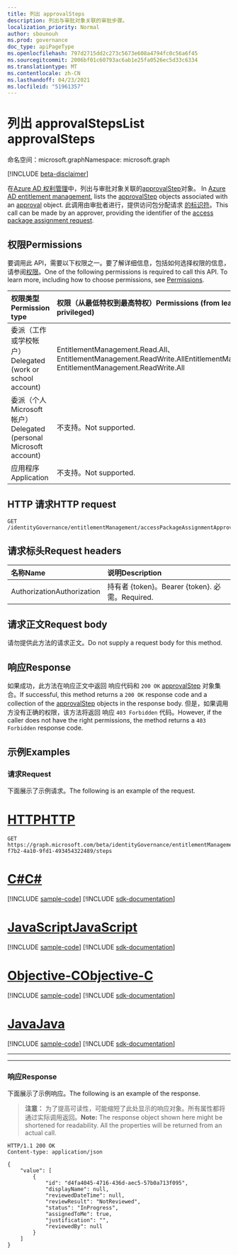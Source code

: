 ```yaml
---
title: 列出 approvalSteps
description: 列出与审批对象关联的审批步骤。
localization_priority: Normal
author: sbounouh
ms.prod: governance
doc_type: apiPageType
ms.openlocfilehash: 797d2715dd2c273c5673e608a4794fc0c56a6f45
ms.sourcegitcommit: 2006bf01c60793ac6ab1e25fa0526ec5d33c6334
ms.translationtype: MT
ms.contentlocale: zh-CN
ms.lasthandoff: 04/23/2021
ms.locfileid: "51961357"
---
```

# <a name="list-approvalsteps"></a><span data-ttu-id="d28bd-103">列出 approvalSteps</span><span class="sxs-lookup"><span data-stu-id="d28bd-103">List approvalSteps</span></span>

<span data-ttu-id="d28bd-104">命名空间：microsoft.graph</span><span class="sxs-lookup"><span data-stu-id="d28bd-104">Namespace: microsoft.graph</span></span>

[!INCLUDE [beta-disclaimer](../../includes/beta-disclaimer.md)]

<span data-ttu-id="d28bd-105">在[Azure AD 权利管理](../resources/entitlementmanagement-root.md)中，列出与审批对象关联的[approvalStep](../resources/approvalstep.md)对象。 [](../resources/approval.md)</span><span class="sxs-lookup"><span data-stu-id="d28bd-105">In [Azure AD entitlement management](../resources/entitlementmanagement-root.md), lists the [approvalStep](../resources/approvalstep.md) objects associated with an [approval](../resources/approval.md) object.</span></span>  <span data-ttu-id="d28bd-106">此调用由审批者进行，提供访问包分配请求 [的标识符](../resources/accesspackageassignmentrequest.md)。</span><span class="sxs-lookup"><span data-stu-id="d28bd-106">This call can be made by an approver, providing the identifier of the [access package assignment request](../resources/accesspackageassignmentrequest.md).</span></span>

## <a name="permissions"></a><span data-ttu-id="d28bd-107">权限</span><span class="sxs-lookup"><span data-stu-id="d28bd-107">Permissions</span></span>

<span data-ttu-id="d28bd-p102">要调用此 API，需要以下权限之一。要了解详细信息，包括如何选择权限的信息，请参阅[权限](/graph/permissions-reference)。</span><span class="sxs-lookup"><span data-stu-id="d28bd-p102">One of the following permissions is required to call this API. To learn more, including how to choose permissions, see [Permissions](/graph/permissions-reference).</span></span>

| <span data-ttu-id="d28bd-110">权限类型</span><span class="sxs-lookup"><span data-stu-id="d28bd-110">Permission type</span></span>                        | <span data-ttu-id="d28bd-111">权限（从最低特权到最高特权）</span><span class="sxs-lookup"><span data-stu-id="d28bd-111">Permissions (from least to most privileged)</span></span> |
|:---------------------------------------|:--------------------------------------------|
| <span data-ttu-id="d28bd-112">委派（工作或学校帐户）</span><span class="sxs-lookup"><span data-stu-id="d28bd-112">Delegated (work or school account)</span></span>     | <span data-ttu-id="d28bd-113">EntitlementManagement.Read.All、EntitlementManagement.ReadWrite.All</span><span class="sxs-lookup"><span data-stu-id="d28bd-113">EntitlementManagement.Read.All, EntitlementManagement.ReadWrite.All</span></span> |
| <span data-ttu-id="d28bd-114">委派（个人 Microsoft 帐户）</span><span class="sxs-lookup"><span data-stu-id="d28bd-114">Delegated (personal Microsoft account)</span></span> | <span data-ttu-id="d28bd-115">不支持。</span><span class="sxs-lookup"><span data-stu-id="d28bd-115">Not supported.</span></span> |
| <span data-ttu-id="d28bd-116">应用程序</span><span class="sxs-lookup"><span data-stu-id="d28bd-116">Application</span></span>                            | <span data-ttu-id="d28bd-117">不支持。</span><span class="sxs-lookup"><span data-stu-id="d28bd-117">Not supported.</span></span> |

## <a name="http-request"></a><span data-ttu-id="d28bd-118">HTTP 请求</span><span class="sxs-lookup"><span data-stu-id="d28bd-118">HTTP request</span></span>

<!-- { "blockType": "ignored" } -->

```http
GET /identityGovernance/entitlementManagement/accessPackageAssignmentApprovals/{id}/steps
```

## <a name="request-headers"></a><span data-ttu-id="d28bd-119">请求标头</span><span class="sxs-lookup"><span data-stu-id="d28bd-119">Request headers</span></span>

| <span data-ttu-id="d28bd-120">名称</span><span class="sxs-lookup"><span data-stu-id="d28bd-120">Name</span></span>      |<span data-ttu-id="d28bd-121">说明</span><span class="sxs-lookup"><span data-stu-id="d28bd-121">Description</span></span>|
|:----------|:----------|
| <span data-ttu-id="d28bd-122">Authorization</span><span class="sxs-lookup"><span data-stu-id="d28bd-122">Authorization</span></span> | <span data-ttu-id="d28bd-123">持有者 \{token\}。</span><span class="sxs-lookup"><span data-stu-id="d28bd-123">Bearer \{token\}.</span></span> <span data-ttu-id="d28bd-124">必需。</span><span class="sxs-lookup"><span data-stu-id="d28bd-124">Required.</span></span> |

## <a name="request-body"></a><span data-ttu-id="d28bd-125">请求正文</span><span class="sxs-lookup"><span data-stu-id="d28bd-125">Request body</span></span>

<span data-ttu-id="d28bd-126">请勿提供此方法的请求正文。</span><span class="sxs-lookup"><span data-stu-id="d28bd-126">Do not supply a request body for this method.</span></span>

## <a name="response"></a><span data-ttu-id="d28bd-127">响应</span><span class="sxs-lookup"><span data-stu-id="d28bd-127">Response</span></span>

<span data-ttu-id="d28bd-128">如果成功，此方法在响应正文中返回 响应代码和 `200 OK` [approvalStep](../resources/approvalstep.md) 对象集合。</span><span class="sxs-lookup"><span data-stu-id="d28bd-128">If successful, this method returns a `200 OK` response code and a collection of the [approvalStep](../resources/approvalstep.md) objects in the response body.</span></span> <span data-ttu-id="d28bd-129">但是，如果调用方没有正确的权限，该方法将返回 响应 `403 Forbidden` 代码。</span><span class="sxs-lookup"><span data-stu-id="d28bd-129">However, if the caller does not have the right permissions, the method returns a `403 Forbidden` response code.</span></span>

## <a name="examples"></a><span data-ttu-id="d28bd-130">示例</span><span class="sxs-lookup"><span data-stu-id="d28bd-130">Examples</span></span>

### <a name="request"></a><span data-ttu-id="d28bd-131">请求</span><span class="sxs-lookup"><span data-stu-id="d28bd-131">Request</span></span>

<span data-ttu-id="d28bd-132">下面展示了示例请求。</span><span class="sxs-lookup"><span data-stu-id="d28bd-132">The following is an example of the request.</span></span>


# <a name="http"></a>[<span data-ttu-id="d28bd-133">HTTP</span><span class="sxs-lookup"><span data-stu-id="d28bd-133">HTTP</span></span>](#tab/http)
<!-- {
  "blockType": "request",
  "name": "get_approvalstep_1"
}-->

```msgraph-interactive
GET https://graph.microsoft.com/beta/identityGovernance/entitlementManagement/accessPackageAssignmentApprovals/abd306ef-f7b2-4a10-9fd1-493454322489/steps
```
# <a name="c"></a>[<span data-ttu-id="d28bd-134">C#</span><span class="sxs-lookup"><span data-stu-id="d28bd-134">C#</span></span>](#tab/csharp)
[!INCLUDE [sample-code](../includes/snippets/csharp/get-approvalstep-1-csharp-snippets.md)]
[!INCLUDE [sdk-documentation](../includes/snippets/snippets-sdk-documentation-link.md)]

# <a name="javascript"></a>[<span data-ttu-id="d28bd-135">JavaScript</span><span class="sxs-lookup"><span data-stu-id="d28bd-135">JavaScript</span></span>](#tab/javascript)
[!INCLUDE [sample-code](../includes/snippets/javascript/get-approvalstep-1-javascript-snippets.md)]
[!INCLUDE [sdk-documentation](../includes/snippets/snippets-sdk-documentation-link.md)]

# <a name="objective-c"></a>[<span data-ttu-id="d28bd-136">Objective-C</span><span class="sxs-lookup"><span data-stu-id="d28bd-136">Objective-C</span></span>](#tab/objc)
[!INCLUDE [sample-code](../includes/snippets/objc/get-approvalstep-1-objc-snippets.md)]
[!INCLUDE [sdk-documentation](../includes/snippets/snippets-sdk-documentation-link.md)]

# <a name="java"></a>[<span data-ttu-id="d28bd-137">Java</span><span class="sxs-lookup"><span data-stu-id="d28bd-137">Java</span></span>](#tab/java)
[!INCLUDE [sample-code](../includes/snippets/java/get-approvalstep-1-java-snippets.md)]
[!INCLUDE [sdk-documentation](../includes/snippets/snippets-sdk-documentation-link.md)]

---

---


### <a name="response"></a><span data-ttu-id="d28bd-138">响应</span><span class="sxs-lookup"><span data-stu-id="d28bd-138">Response</span></span>

<span data-ttu-id="d28bd-139">下面展示了示例响应。</span><span class="sxs-lookup"><span data-stu-id="d28bd-139">The following is an example of the response.</span></span>

> <span data-ttu-id="d28bd-p105">**注意：** 为了提高可读性，可能缩短了此处显示的响应对象。所有属性都将通过实际调用返回。</span><span class="sxs-lookup"><span data-stu-id="d28bd-p105">**Note:** The response object shown here might be shortened for readability. All the properties will be returned from an actual call.</span></span>

<!-- {
  "blockType": "response",
  "truncated": true,
  "@odata.type": "microsoft.graph.approvalStep"
} -->

```http
HTTP/1.1 200 OK
Content-type: application/json

{
    "value": [
        {
            "id": "d4fa4045-4716-436d-aec5-57b0a713f095",
            "displayName": null,
            "reviewedDateTime": null,
            "reviewResult": "NotReviewed",
            "status": "InProgress",
            "assignedToMe": true,
            "justification": "",
            "reviewedBy": null
        }
    ]
}
```

<!-- uuid: 16cd6b66-4b1a-43a1-adaf-3a886856ed98
2021-02-12 14:57:30 UTC -->
<!-- {
  "type": "#page.annotation",
  "description": "List approvalstep",
  "keywords": "",
  "section": "documentation",
  "tocPath": ""
}-->


